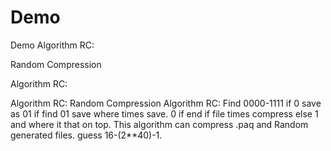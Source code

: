 # Demo
Demo
Algorithm RC:

Random Compression

Algorithm RC:

Algorithm RC: Random Compression Algorithm RC: Find 0000-1111 if 0 save as 01 if find 01 save where times save. 0 if end if file times compress else 1 and where it that on top. This algorithm can compress .paq and Random generated files. guess 16-(2**40)-1.
